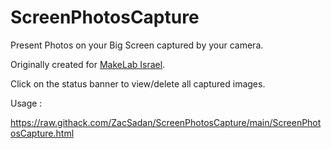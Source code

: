 # ScreenPhotosCapture
Present Photos on your Big Screen captured by your camera.

Originally created for <a href="https://www.makelab.org.il/">MakeLab Israel</a>.

Click on the status banner to view/delete all captured images.

<bold>Usage : </bold>

<a href="https://raw.githack.com/ZacSadan/ScreenPhotosCapture/main/ScreenPhotosCapture.html">https://raw.githack.com/ZacSadan/ScreenPhotosCapture/main/ScreenPhotosCapture.html</a>

